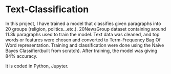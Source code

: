 # Text-Classification
In this project, I have trained a model that classifies given paragraphs into 20 groups (religion, politics...etc.).
20NewsGroup dataset containing around 11.3k paragraphs used to train the model. Text data was cleaned, and
top words or features were chosen and converted to Term-Frequency Bag Of Word representation. Training and
classification were done using the Naive Bayes Classifier(built from scratch). After training, the model was giving
84% accuracy.

It is coded in Python, Jupyter.


